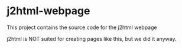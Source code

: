 # j2html-webpage

This project contains the source code for the j2html webpage

j2html is NOT suited for creating pages like this, but we did it anyway.
